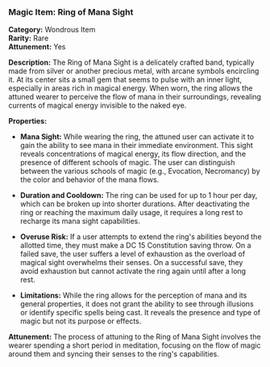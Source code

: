 ### Magic Item: Ring of Mana Sight

**Category:** Wondrous Item  
**Rarity:** Rare  
**Attunement:** Yes

**Description:** The Ring of Mana Sight is a delicately crafted band, typically made from silver or another precious metal, with arcane symbols encircling it. At its center sits a small gem that seems to pulse with an inner light, especially in areas rich in magical energy. When worn, the ring allows the attuned wearer to perceive the flow of mana in their surroundings, revealing currents of magical energy invisible to the naked eye.

**Properties:**

- **Mana Sight:** While wearing the ring, the attuned user can activate it to gain the ability to see mana in their immediate environment. This sight reveals concentrations of magical energy, its flow direction, and the presence of different schools of magic. The user can distinguish between the various schools of magic (e.g., Evocation, Necromancy) by the color and behavior of the mana flows.
    
- **Duration and Cooldown:** The ring can be used for up to 1 hour per day, which can be broken up into shorter durations. After deactivating the ring or reaching the maximum daily usage, it requires a long rest to recharge its mana sight capabilities.
    
- **Overuse Risk:** If a user attempts to extend the ring's abilities beyond the allotted time, they must make a DC 15 Constitution saving throw. On a failed save, the user suffers a level of exhaustion as the overload of magical sight overwhelms their senses. On a successful save, they avoid exhaustion but cannot activate the ring again until after a long rest.
    
- **Limitations:** While the ring allows for the perception of mana and its general properties, it does not grant the ability to see through illusions or identify specific spells being cast. It reveals the presence and type of magic but not its purpose or effects.
    

**Attunement:** The process of attuning to the Ring of Mana Sight involves the wearer spending a short period in meditation, focusing on the flow of magic around them and syncing their senses to the ring's capabilities.